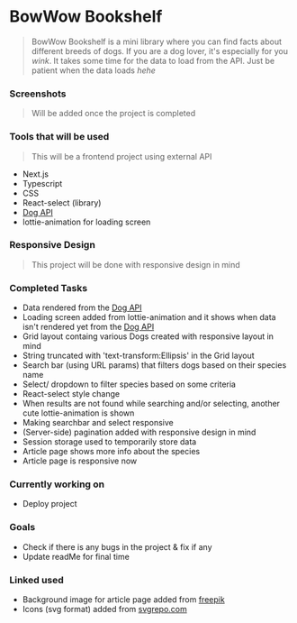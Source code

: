 # BowWow Bookshelf

> BowWow Bookshelf is a mini library where you can find facts about different breeds of dogs.
> If you are a dog lover, it's especially for you _wink_.
> It takes some time for the data to load from the API. Just be patient when the data loads _hehe_

### Screenshots

> Will be added once the project is completed

### Tools that will be used

> This will be a frontend project using external API

- Next.js
- Typescript
- CSS
- React-select (library)
- [Dog API](https://thedogapi.com/)
- lottie-animation for loading screen

### Responsive Design

> This project will be done with responsive design in mind

### Completed Tasks

- Data rendered from the [Dog API](https://thedogapi.com/)
- Loading screen added from lottie-animation and it shows when data isn't rendered yet from the [Dog API](https://thedogapi.com/)
- Grid layout containg various Dogs created with responsive layout in mind
- String truncated with 'text-transform:Ellipsis' in the Grid layout
- Search bar (using URL params) that filters dogs based on their species name
- Select/ dropdown to filter species based on some criteria
- React-select style change
- When results are not found while searching and/or selecting, another cute lottie-animation is shown
- Making searchbar and select responsive
- (Server-side) pagination added with responsive design in mind
- Session storage used to temporarily store data
- Article page shows more info about the species
- Article page is responsive now

### Currently working on

- Deploy project

### Goals

- Check if there is any bugs in the project & fix if any
- Update readMe for final time

### Linked used

- Background image for article page added from [freepik](https://www.freepik.com/free-vector/seamless-animal-pattern-background-cute-paw-print-vector-illustration_20266394.htm#query=cartoon%20dog%20paw%20print&position=39&from_view=keyword&track=ais&uuid=d40c7f50-d738-47f7-a885-8f49fa6672db)
- Icons (svg format) added from [svgrepo.com](https://www.svgrepo.com/)
